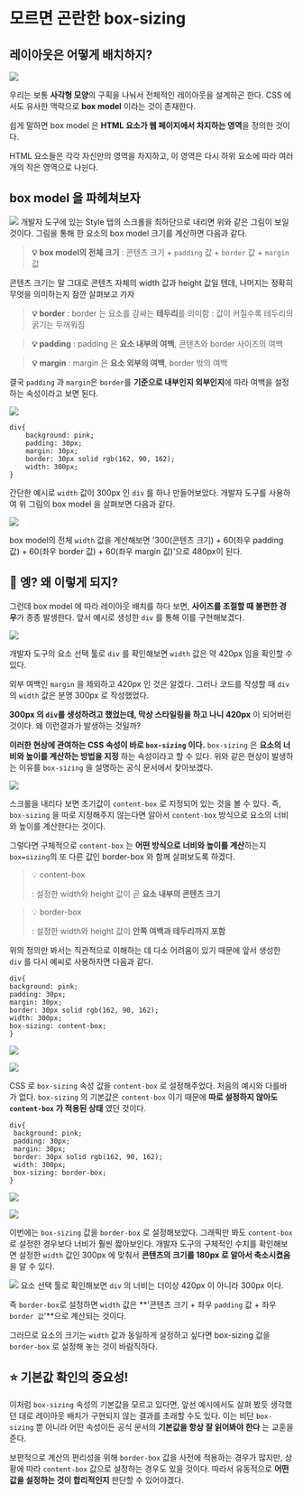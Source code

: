 모르면 곤란한 box-sizing
===

## 레이아웃은 어떻게 배치하지?
![](https://velog.velcdn.com/images/nalsae/post/5f1a97c5-b56c-4440-9cca-b1bb61e6e509/image.png)

우리는 보통 **사각형 모양**의 구획을 나눠서 전체적인 레이아웃을 설계하곤 한다. CSS 에서도 유사한 맥락으로 **box model** 이라는 것이 존재한다. 

쉽게 말하면 box model 은 **HTML 요소가 웹 페이지에서 차지하는 영역**을 정의한 것이다. 

HTML 요소들은 각각 자신만의 영역을 차지하고, 이 영역은 다시 하위 요소에 따라 여러 개의 작은 영역으로 나뉜다.

## box model 을 파헤쳐보자

![](https://velog.velcdn.com/images/nalsae/post/7f050cc0-aaac-43be-b75b-c2ff55829a6c/image.png)
개발자 도구에 있는 Style 탭의 스크롤을 최하단으로 내리면 위와 같은 그림이 보일 것이다. 
그림을 통해 한 요소의 box model 크기를 계산하면 다음과 같다.

> **💡 box model의 전체 크기**
> : 콘텐츠 크기 +  `padding` 값 + `border` 값 + `margin` 값

콘텐츠 크기는 말 그대로 콘텐츠 자체의 width 값과 height 값일 텐데, 나머지는 정확히 무엇을 의미하는지 잠깐 살펴보고 가자

> **💡 border**
> : border 는 요소를 감싸는 **테두리**를 의미함
> : 값이 커질수록 테두리의 굵기는 두꺼워짐

> **💡 padding**
> : padding 은 **요소 내부의 여백**, 콘텐츠와 border 사이즈의 여백

> **💡 margin**
> : margin 은 **요소 외부의 여백**, border 밖의 여백

결국 `padding` 과 `margin`은 `border`를 **기준으로 내부인지 외부인지**에 따라 여백을 설정하는 속성이라고 보면 된다. 

![](https://velog.velcdn.com/images/nalsae/post/3d9d7c10-de5a-43b1-bed7-3471b1837c6e/image.png)

```
div{
    background: pink;
    padding: 30px;
    margin: 30px;
    border: 30px solid rgb(162, 90, 162);
    width: 300px;
}
```

간단한 예시로 `width` 값이 300px 인 `div` 를 하나 만들어보았다. 개발자 도구를 사용하여 위 그림의 box model 을 살펴보면 다음과 같다.

![](https://velog.velcdn.com/images/nalsae/post/1175c550-aa5b-400e-8939-a715d0e470ca/image.png)

 box model의 전체 `width` 값을 계산해보면 '300(콘텐츠 크기) + 60(좌우 padding 값) + 60(좌우 border 값) + 60(좌우 margin 값)'으로 480px이 된다. 

## 🤔 엥? 왜 이렇게 되지?
그런데 box model 에 따라 레이아웃 배치를 하다 보면, **사이즈를 조절할 때 불편한 경우**가 종종 발생한다. 앞서 예시로 생성한 `div` 를 통해 이를 구현해보겠다.

![](https://velog.velcdn.com/images/nalsae/post/fde13f33-ee15-43e2-91bb-e920cfe8a634/image.png)

개발자 도구의 요소 선택 툴로 `div` 를 확인해보면 `width` 값은 약 420px 임을 확인할 수 있다. 

외부 여백인 `margin` 을 제외하고 420px 인 것은 알겠다. 그러나 코드를 작성할 때 `div` 의 `width` 값은 분명 300px 로 작성했었다.

**300px 의 `div`를 생성하려고 했었는데, 막상 스타일링을 하고 나니 420px** 이 되어버린 것이다. 왜 이런결과가 발생하는 것일까?

**이러한 현상에 관여하는 CSS 속성이 바로 `box-sizing` 이다.** `box-sizing` 은 **요소의 너비와 높이를 계산하는 방법을 지정** 하는 속성이라고 할 수 있다.
위와 같은 현상이 발생하는 이유를 `box-sizing` 을 설명하는 공식 문서에서 찾아보겠다.

![](https://velog.velcdn.com/images/nalsae/post/d6cca981-19e9-4a6c-bd77-dba40c7b6e83/image.png)

스크롤을 내리다 보면 초기값이 `content-box` 로 지정되어 있는 것을 볼 수 있다. 즉, `box-sizing` 을 따로 지정해주지 않는다면 알아서 `content-box` 방식으로 요소의 너비와 높이를 계산한다는 것이다.

그렇다면 구체적으로 `content-box` 는 **어떤 방식으로 너비와 높이를 계산**하는지 `box=sizing`의 또 다른 값인 border-box 와 함께 살펴보도록 하겠다.


>💡 content-box
>
>: 설정한 width와 height 값이 곧 **요소 내부의 콘텐츠 크기**

>💡 border-box
>
>: 설정한 width와 height 값이 **안쪽 여백과 테두리까지 포함**


위의 정의만 봐서는 직관적으로 이해하는 데 다소 어려움이 있기 때문에 앞서 생성한 `div` 를 다시 예씨로 사용하자면 다음과 같다.

```
div{
background: pink;
padding: 30px;
margin: 30px;
border: 30px solid rgb(162, 90, 162);
width: 300px;
box-sizing: content-box;
}
```
![](https://velog.velcdn.com/images/nalsae/post/39539408-4bbf-4c32-8e7a-38a2a7161c75/image.png)

![](https://velog.velcdn.com/images/nalsae/post/82c06cb6-74ba-47c0-9f5d-b7a1f2af2986/image.png)

CSS 로 `box-sizing` 속성 값을 `content-box` 로 설정해주었다. 처음의 예시와 다를바가 없다. `box-sizing` 의 기본값은 `content-box` 이기 때문에 **따로 설정하지 않아도 `content-box` 가 적용된 상태** 였던 것이다.

```
div{
 background: pink;
 padding: 30px;
 margin: 30px;
 border: 30px solid rgb(162, 90, 162);
 width: 300px;
 box-sizing: border-box;
}
```
![](https://velog.velcdn.com/images/nalsae/post/32e9ef16-9a6d-4126-94e7-26c158b858d4/image.png)

![](https://velog.velcdn.com/images/nalsae/post/779e33fc-5bf9-4d4c-b9f5-d41e13016628/image.png)

이번에는 `box-sizing` 값을 `border-box` 로 설정해보았다. 그래픽만 봐도  `content-box`로 설정한 경우보다 너비가 훨씬 짧아보인다. 개발자 도구의 구체적인 수치를 확인해보면 설정한 `width` 값인 300px 에 맞춰서 **콘텐츠의 크기를 180px 로 알아서 축소시켰음**을 알 수 있다.

![](https://velog.velcdn.com/images/nalsae/post/97a024c0-72f0-48ab-a617-77f3abe60365/image.png)
요소 선택 툴로 확인해보면 `div` 의 너비는 더이상 420px 이 아니라 300px 이다. 

즉 `border-box`로 설정하면 `width` 값은  **'콘텐츠 크기 + 좌우 `padding` 값 + 좌우 `border 값`'**으로 계산되는 것이다. 

그러므로 요소의 크기는 `width` 값과 동일하게 설정하고 싶다면 box-sizing 값을 `border-box` 로 설정해 놓는 것이 바람직하다.

## ⭐ 기본값 확인의 중요성!
이처럼 `box-sizing` 속성의 기본값을 모르고 있다면, 앞선 예시에서도 살펴 봤듯 생각했던 대로 레이아웃 배치가 구현되지 않는 결과를 초래할 수도 있다. 이는 비단 `box-sizing` 뿐 아니라 어떤 속성이든 공식 문서의 **기본값을 항상 잘 읽어봐야 한다** 는 교훈을 준다.

보편적으로 계산의 편리성을 위해 `border-box` 값을 사전에 적용하는 경우가 많지만, 상황에 따라 `content-box` 값으로 설정하는 경우도 있을 것이다. 따라서 유동적으로 **어떤 값을 설정하는 것이 합리적인지** 판단할 수 있어야겠다.